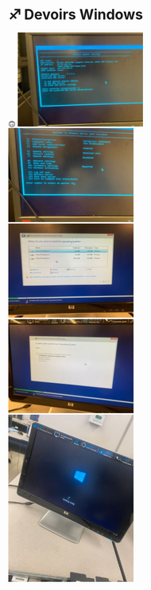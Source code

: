 # ♐ Devoirs Windows

🙃
<img src="images/WhatsApp Image 2023-07-05 at 15.56.35.jpg" width='50%' height='50%' > </img>
<img src="images/WhatsApp Image 2023-07-05 at 15.59.46.jpg" width='50%' height='50%' > </img>
<img src="images/WhatsApp Image 2023-07-05 at 16.04.26.jpg" width='50%' height='50%' > </img>
<img src="images/WhatsApp Image 2023-07-05 at 16.14.41.jpg" width='50%' height='50%' > </img>
<img src="images/WhatsApp Image 2023-07-05 at 16.20.43.jpg" width='50%' height='50%' > </img>
